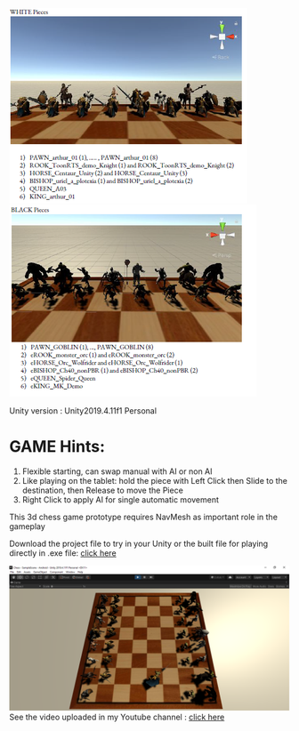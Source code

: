 ![alt text](https://github.com/engantung/UNITY/blob/main/3d_Chess_with_Battle/white1.png?raw=true)
![alt text](https://github.com/engantung/UNITY/blob/main/3d_Chess_with_Battle/black.png?raw=true)

Unity version : Unity2019.4.11f1 Personal <DX11>

GAME Hints:
===========
1. Flexible starting, can swap manual with AI or non AI
2. Like playing on the tablet: hold the piece with Left Click then Slide to the destination, then Release to move the Piece
3. Right Click to apply AI for single automatic movement

This 3d chess game prototype requires NavMesh as important role in the gameplay 

Download the project file to try in your Unity or the built file for playing directly in .exe file: [click here](https://drive.google.com/drive/folders/15d6dbAEWlZyu97_7iIqhLSLuy_swvISk?usp=sharing)

![alt text](https://github.com/engantung/UNITY/blob/main/3d_Chess_with_Battle/Figure_chess.png?raw=true)  
      See the video uploaded in my Youtube channel : [click here](https://youtu.be/HS_CuGRGoVU)
